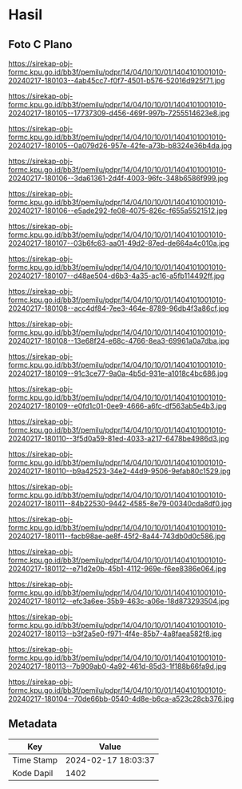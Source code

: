 # Hasil

## Foto C Plano

https://sirekap-obj-formc.kpu.go.id/bb3f/pemilu/pdpr/14/04/10/10/01/1404101001010-20240217-180103--4ab45cc7-f0f7-4501-b576-52016d925f71.jpg

https://sirekap-obj-formc.kpu.go.id/bb3f/pemilu/pdpr/14/04/10/10/01/1404101001010-20240217-180105--17737309-d456-469f-997b-7255514623e8.jpg

https://sirekap-obj-formc.kpu.go.id/bb3f/pemilu/pdpr/14/04/10/10/01/1404101001010-20240217-180105--0a079d26-957e-42fe-a73b-b8324e36b4da.jpg

https://sirekap-obj-formc.kpu.go.id/bb3f/pemilu/pdpr/14/04/10/10/01/1404101001010-20240217-180106--3da61361-2d4f-4003-96fc-348b6586f999.jpg

https://sirekap-obj-formc.kpu.go.id/bb3f/pemilu/pdpr/14/04/10/10/01/1404101001010-20240217-180106--e5ade292-fe08-4075-826c-f655a5521512.jpg

https://sirekap-obj-formc.kpu.go.id/bb3f/pemilu/pdpr/14/04/10/10/01/1404101001010-20240217-180107--03b6fc63-aa01-49d2-87ed-de664a4c010a.jpg

https://sirekap-obj-formc.kpu.go.id/bb3f/pemilu/pdpr/14/04/10/10/01/1404101001010-20240217-180107--d48ae504-d6b3-4a35-ac16-a5fb114492ff.jpg

https://sirekap-obj-formc.kpu.go.id/bb3f/pemilu/pdpr/14/04/10/10/01/1404101001010-20240217-180108--acc4df84-7ee3-464e-8789-96db4f3a86cf.jpg

https://sirekap-obj-formc.kpu.go.id/bb3f/pemilu/pdpr/14/04/10/10/01/1404101001010-20240217-180108--13e68f24-e68c-4766-8ea3-69961a0a7dba.jpg

https://sirekap-obj-formc.kpu.go.id/bb3f/pemilu/pdpr/14/04/10/10/01/1404101001010-20240217-180109--91c3ce77-9a0a-4b5d-931e-a1018c4bc686.jpg

https://sirekap-obj-formc.kpu.go.id/bb3f/pemilu/pdpr/14/04/10/10/01/1404101001010-20240217-180109--e0fd1c01-0ee9-4666-a6fc-df563ab5e4b3.jpg

https://sirekap-obj-formc.kpu.go.id/bb3f/pemilu/pdpr/14/04/10/10/01/1404101001010-20240217-180110--3f5d0a59-81ed-4033-a217-6478be4986d3.jpg

https://sirekap-obj-formc.kpu.go.id/bb3f/pemilu/pdpr/14/04/10/10/01/1404101001010-20240217-180110--b9a42523-34e2-44d9-9506-9efab80c1529.jpg

https://sirekap-obj-formc.kpu.go.id/bb3f/pemilu/pdpr/14/04/10/10/01/1404101001010-20240217-180111--84b22530-9442-4585-8e79-00340cda8df0.jpg

https://sirekap-obj-formc.kpu.go.id/bb3f/pemilu/pdpr/14/04/10/10/01/1404101001010-20240217-180111--facb98ae-ae8f-45f2-8a44-743db0d0c586.jpg

https://sirekap-obj-formc.kpu.go.id/bb3f/pemilu/pdpr/14/04/10/10/01/1404101001010-20240217-180112--e71d2e0b-45b1-4112-969e-f6ee8386e064.jpg

https://sirekap-obj-formc.kpu.go.id/bb3f/pemilu/pdpr/14/04/10/10/01/1404101001010-20240217-180112--efc3a6ee-35b9-463c-a06e-18d873293504.jpg

https://sirekap-obj-formc.kpu.go.id/bb3f/pemilu/pdpr/14/04/10/10/01/1404101001010-20240217-180113--b3f2a5e0-f971-4f4e-85b7-4a8faea582f8.jpg

https://sirekap-obj-formc.kpu.go.id/bb3f/pemilu/pdpr/14/04/10/10/01/1404101001010-20240217-180113--7b909ab0-4a92-461d-85d3-1f188b66fa9d.jpg

https://sirekap-obj-formc.kpu.go.id/bb3f/pemilu/pdpr/14/04/10/10/01/1404101001010-20240217-180104--70de66bb-0540-4d8e-b6ca-a523c28cb376.jpg


## Metadata

| Key        | Value               |
| ---------- | ------------------- |
| Time Stamp | 2024-02-17 18:03:37 |
| Kode Dapil | 1402                |



